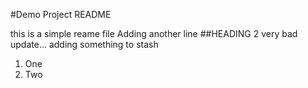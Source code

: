 #Demo Project README

this is a simple reame file
Adding another line 
##HEADING 2
very bad update...
adding something to stash

1. One
2. Two